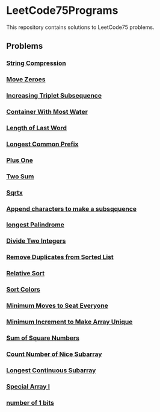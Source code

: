 # LeetCode75Programs

This repository contains solutions to LeetCode75 problems.

## Problems

### [String Compression](https://leetcode.com/problems/string-compression/submissions/986061038/)

### [Move Zeroes](https://leetcode.com/problems/move-zeroes/submissions/986800297/)

### [Increasing Triplet Subsequence](https://leetcode.com/problems/increasing-triplet-subsequence/submissions/985244633/)

### [Container With Most Water](https://leetcode.com/problems/container-with-most-water/submissions/1169281949/)

### [Length of Last Word](https://leetcode.com/problems/length-of-last-word/submissions/1169281949/)

### [Longest Common Prefix](https://leetcode.com/problems/longest-common-prefix/submissions/1195114911/)

### [Plus One](https://leetcode.com/problems/plus-one/submissions/1274391798/)

### [Two Sum](https://leetcode.com/problems/two-sum/submissions/1113334061/)

### [Sqrtx](https://leetcode.com/problems/sqrtx/submissions/1275509034/)

### [Append characters to make a subsqquence](https://leetcode.com/problems/append-characters-to-string-to-make-subsequence/submissions/1276616115/)

### [longest Palindrome](https://leetcode.com/problems/longest-palindrome/submissions/1277035720)

### [Divide Two Integers](https://leetcode.com/problems/divide-two-integers/submissions/1280806894/)

### [Remove Duplicates from Sorted List](https://leetcode.com/problems/remove-duplicates-from-sorted-list/submissions/1283700180/)

### [Relative Sort](https://leetcode.com/problems/relative-sort-array/submissions/1285056291/)

### [Sort Colors](https://leetcode.com/problems/sort-colors/submissions/1285913878)

### [Minimum Moves to Seat Everyone](https://leetcode.com/problems/minimum-number-of-moves-to-seat-everyone/submissions/1286607974/?envType=daily-question&envId=2024-06-13)

### [Minimum Increment to Make Array Unique](https://leetcode.com/problems/minimum-increment-to-make-array-unique/submissions/1288316416/)

### [Sum of Square Numbers](https://leetcode.com/problems/sum-of-square-numbers/submissions/1290732979/)

### [Count Number of Nice Subarray](https://leetcode.com/problems/count-number-of-nice-subarrays/submissions/1296389681/)

### [Longest Continuous Subarray](https://leetcode.com/problems/longest-continuous-subarray-with-absolute-diff-less-than-or-equal-to-limit/submissions/1297306139/)

### [Special Array I](https://leetcode.com/problems/special-array-i/submissions/1306526873/)

### [number of 1 bits](https://leetcode.com/problems/number-of-1-bits/submissions/1311822532/)
